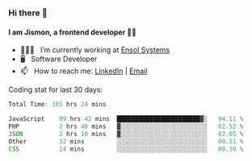 ### Hi there 👋

#### I am Jismon, a frontend developer 👦🏻

- 🧑🏻‍💻   &nbsp; I’m currently working at <a href='https://www.ensolsystems.com/' target="_blank">Ensol Systems</a>
- 🖥   &nbsp; Software Developer
- 📫   &nbsp; How to reach me: <a href='https://www.linkedin.com/in/jismonthomas/'>LinkedIn</a> | <a href='mailto:hellojismonthomas@gmail.com'>Email</a>

Coding stat for last 30 days:
<!--START_SECTION:waka-->

```javascript
Total Time: 105 hrs 24 mins

JavaScript    99 hrs 42 mins  ███████████████████████▓░   94.11 %
PHP           2 hrs 40 mins   ▓░░░░░░░░░░░░░░░░░░░░░░░░   02.52 %
JSON          2 hrs 10 mins   ▓░░░░░░░░░░░░░░░░░░░░░░░░   02.05 %
Other         32 mins         ░░░░░░░░░░░░░░░░░░░░░░░░░   00.51 %
CSS           24 mins         ░░░░░░░░░░░░░░░░░░░░░░░░░   00.39 %
```

<!--END_SECTION:waka-->

<!--
**jismonthomas/jismonthomas** is a ✨ _special_ ✨ repository because its `README.md` (this file) appears on your GitHub profile.

Here are some ideas to get you started:

- 🔭 I’m currently working on ...
- 🌱 I’m currently learning ...
- 👯 I’m looking to collaborate on ...
- 🤔 I’m looking for help with ...
- 💬 Ask me about ...
- 📫 How to reach me: ...
- 😄 Pronouns: ...
- ⚡ Fun fact: ...
-->
